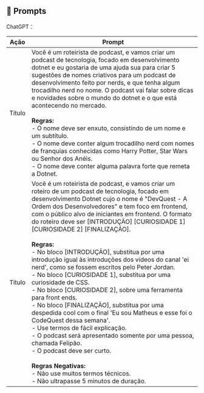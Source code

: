 ## 🧠 Prompts

ChatGPT：

| Ação         | Prompt                                                                                                                                                                                                                                       |
|--------------|----------------------------------------------------------------------------------------------------------------------------------------------------------------------------------------------------------------------------------------------|
| Título       | Você é um roteirista de podcast, e vamos criar um podcast de tecnologia, focado em desenvolvimento dotnet e eu gostaria de uma ajuda sua para criar 5 sugestões de nomes criativos para um podcast de desenvolvimento feito por nerds, e que tenha algum trocadilho nerd no nome. O podcast vai falar sobre dicas e novidades sobre o mundo do dotnet e o que está acontecendo no mercado. <br><br> **Regras:** <br>- O nome deve ser enxuto, consistindo de um nome e um subtítulo. <br>- O nome deve conter algum trocadilho nerd com nomes de franquias conhecidas como Harry Potter, Star Wars ou Senhor dos Anéis. <br>- O nome deve conter alguma palavra forte que remeta a Dotnet. |                                                                                                                                                                                                                                    |
| Título       | Você é um roteirista de podcast, e vamos criar um roteiro de um podcast de tecnologia, focado em desenvolvimento Dotnet cujo o nome é "DevQuest - A Ordem dos Desenvolvedores" e tem foco em frontend, com o público alvo de iniciantes em frontend. O formato do roteiro deve ser [INTRODUÇÃO] [CURIOSIDADE 1] [CURIOSIDADE 2] [FINALIZAÇÃO]. <br><br> **Regras:** <br>- No bloco [INTRODUÇÃO], substitua por uma introdução igual às introduções dos vídeos do canal 'ei nerd', como se fossem escritos pelo Peter Jordan. <br>- No bloco [CURIOSIDADE 1], substitua por uma curiosidade de CSS. <br>- No bloco [CURIOSIDADE 2], sobre uma ferramenta para front ends. <br>- No bloco [FINALIZAÇÃO], substitua por uma despedida cool com o final 'Eu sou Matheus e esse foi o CodeQuest dessa semana'. <br>- Use termos de fácil explicação. <br>- O podcast será apresentado somente por uma pessoa, chamada Felipão. <br>- O podcast deve ser curto. <br><br> **Regras Negativas:** <br>- Não use muitos termos técnicos. <br>- Não ultrapasse 5 minutos de duração. |
